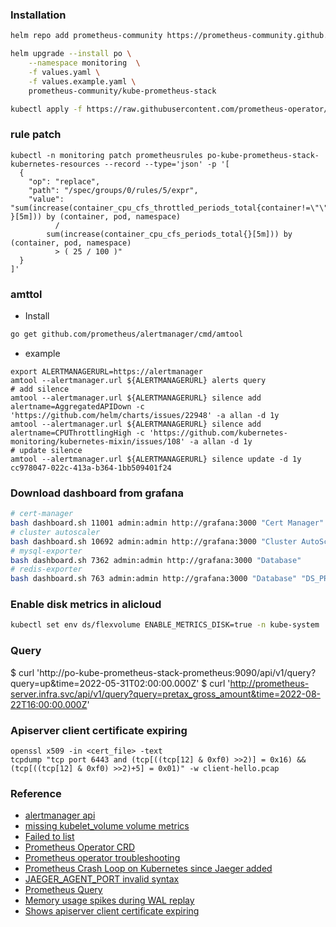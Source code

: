 ### Installation
```bash
helm repo add prometheus-community https://prometheus-community.github.io/helm-charts

helm upgrade --install po \
    --namespace monitoring  \
    -f values.yaml \
    -f values.example.yaml \
    prometheus-community/kube-prometheus-stack

kubectl apply -f https://raw.githubusercontent.com/prometheus-operator/prometheus-operator/master/example/prometheus-operator-crd/monitoring.coreos.com_probes.yaml
```        

### rule patch
```
kubectl -n monitoring patch prometheusrules po-kube-prometheus-stack-kubernetes-resources --record --type='json' -p '[
  {
    "op": "replace",
    "path": "/spec/groups/0/rules/5/expr",
    "value":  "sum(increase(container_cpu_cfs_throttled_periods_total{container!=\"\", }[5m])) by (container, pod, namespace)
          /
        sum(increase(container_cpu_cfs_periods_total{}[5m])) by (container, pod, namespace)
          > ( 25 / 100 )"
  }
]'
```

### amttol
* Install
```bash
go get github.com/prometheus/alertmanager/cmd/amtool
```
* example
```
export ALERTMANAGERURL=https://alertmanager
amtool --alertmanager.url ${ALERTMANAGERURL} alerts query
# add silence
amtool --alertmanager.url ${ALERTMANAGERURL} silence add alertname=AggregatedAPIDown -c 'https://github.com/helm/charts/issues/22948' -a allan -d 1y
amtool --alertmanager.url ${ALERTMANAGERURL} silence add alertname=CPUThrottlingHigh -c 'https://github.com/kubernetes-monitoring/kubernetes-mixin/issues/108' -a allan -d 1y
# update silence
amtool --alertmanager.url ${ALERTMANAGERURL} silence update -d 1y cc978047-022c-413a-b364-1bb509401f24
```

### Download dashboard from grafana
```bash
# cert-manager
bash dashboard.sh 11001 admin:admin http://grafana:3000 "Cert Manager"
# cluster autoscaler
bash dashboard.sh 10692 admin:admin http://grafana:3000 "Cluster AutoScaler"
# mysql-exporter
bash dashboard.sh 7362 admin:admin http://grafana:3000 "Database"
# redis-exporter
bash dashboard.sh 763 admin:admin http://grafana:3000 "Database" "DS_PROM"
```

### Enable disk metrics in alicloud
```bash
kubectl set env ds/flexvolume ENABLE_METRICS_DISK=true -n kube-system
```

### Query
$ curl 'http://po-kube-prometheus-stack-prometheus:9090/api/v1/query?query=up&time=2022-05-31T02:00:00.000Z'
$ curl 'http://prometheus-server.infra.svc/api/v1/query?query=pretax_gross_amount&time=2022-08-22T16:00:00.000Z'

### Apiserver client certificate expiring
```
openssl x509 -in <cert_file> -text
tcpdump "tcp port 6443 and (tcp[((tcp[12] & 0xf0) >>2)] = 0x16) && (tcp[((tcp[12] & 0xf0) >>2)+5] = 0x01)" -w client-hello.pcap
```

### Reference
* [alertmanager api](https://raw.githubusercontent.com/prometheus/alertmanager/master/api/v2/openapi.yaml)
* [missing kubelet_volume volume metrics](https://github.com/rook/rook/issues/1659)
* [Failed to list](https://github.com/prometheus-operator/prometheus-operator/issues/3542)
* [Prometheus Operator CRD](https://github.com/prometheus-operator/prometheus-operator/blob/master/example/prometheus-operator-crd/monitoring.coreos.com_alertmanagers.yaml)
* [Prometheus operator troubleshooting](https://github.com/coreos/prometheus-operator/blob/master/Documentation/troubleshooting.md#overview-of-servicemonitor-tagging-and-related-elements)
* [Prometheus Crash Loop on Kubernetes since Jaeger added](https://github.com/prometheus/prometheus/issues/7286)
* [JAEGER_AGENT_PORT invalid syntax](https://github.com/helm/charts/issues/22769)
* [Prometheus Query](https://www.youtube.com/watch?v=09bR9kJczKM)
* [Memory usage spikes during WAL replay](https://github.com/prometheus/prometheus/issues/6934)
* [Shows apiserver client certificate expiring](https://github.com/prometheus-operator/kube-prometheus/issues/1089)
